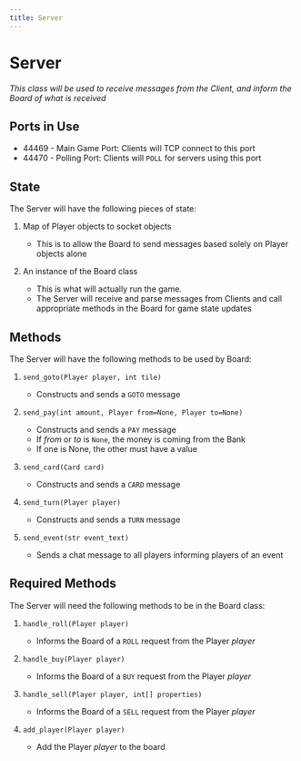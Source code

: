 ```yaml
---
title: Server
---
```


# Server
*This class will be used to receive messages from the Client, and inform the Board of what is received*

## Ports in Use
- 44469 - Main Game Port: Clients will TCP connect to this port
- 44470 - Polling Port: Clients will `POLL` for servers using this port

## State
The Server will have the following pieces of state:

1. Map of Player objects to socket objects
    - This is to allow the Board to send messages based solely on Player objects alone

2. An instance of the Board class
    - This is what will actually run the game.
    - The Server will receive and parse messages from Clients and call appropriate methods in the Board for game state updates
    
## Methods
The Server will have the following methods to be used by Board:

1. `send_goto(Player player, int tile)`
    - Constructs and sends a `GOTO` message

2. `send_pay(int amount, Player from=None, Player to=None)`
    - Constructs and sends a `PAY` message
    - If _from_ or _to_ is `None`, the money is coming from the Bank
    - If one is None, the other must have a value

3. `send_card(Card card)`
    - Constructs and sends a `CARD` message
    
4. `send_turn(Player player)`
    - Constructs and sends a `TURN` message
    
5. `send_event(str event_text)`
    - Sends a chat message to all players informing players of an event

## Required Methods
The Server will need the following methods to be in the Board class:

1. `handle_roll(Player player)`
    - Informs the Board of a `ROLL` request from the Player _player_
    
2. `handle_buy(Player player)`
    - Informs the Board of a `BUY` request from the Player _player_
    
3. `handle_sell(Player player, int[] properties)`
    - Informs the Board of a `SELL` request from the Player _player_

4. `add_player(Player player)`
    - Add the Player _player_ to the board
